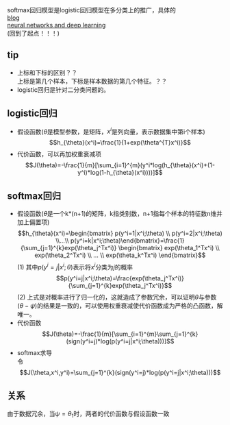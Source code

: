 softmax回归模型是logistic回归模型在多分类上的推广，具体的  
[blog](http://eli.thegreenplace.net/2016/the-softmax-function-and-its-derivative/)  
[neural networks and deep learning](http://neuralnetworksanddeeplearning.com/chap3.html#the_cross-entropy_cost_function)  
(回到了起点！！！)  
## tip
- 上标和下标的区别？？  
    上标是第几个样本，下标是样本数据的第几个特征。？？
- logistic回归是针对二分类问题的。
## logistic回归
- 假设函数($\theta$是模型参数，是矩阵，$x^i$是列向量，表示数据集中第i个样本)
$$h_{\theta}(x^i)=\frac{1}{1+exp(\theta^{T}x^i)}$$
- 代价函数，可以再加权重衰减项
$$J(\theta)=-\frac{1}{m}[\sum_{i=1}^{m}(y^i*log(h_{\theta}(x^i)+(1-y^i)*log(1-h_{\theta}(x^i))))]$$

## softmax回归
- 假设函数($\theta$是一个k*(n+1)的矩阵，k指类别数，n+1指每个样本的特征数n维并加上偏置项)
$$h_{\theta}(x^i)=\begin{bmatrix} p(y^i=1|x^i;\theta) \\ p(y^i=2|x^i;\theta) \\...\\ p(y^i=k|x^i;\theta)\end{bmatrix}=\frac{1}{\sum_{j=1}^{k}exp(\theta_j^Tx^i)} \begin{bmatrix} exp(\theta_1^Tx^i) \\ exp(\theta_2^Tx^i) \\ ... \\ exp(\theta_k^Tx^i) \end{bmatrix}$$(1)
其中$p(y^i=j|x^i;\theta)$表示将$x^i$分类为$j$的概率  
$$p(y^i=j|x^i;\theta)=\frac{exp(\theta_j^Tx^i)}{\sum_{j=1}^{k}exp(\theta_j^Tx^i)}$$(2)
上式是对概率进行了归一化的，这就造成了参数冗余，可以证明$\theta$与参数($\theta-\psi$)的结果是一致的，可以使用权重衰减使代价函数成为严格的凸函数，解唯一。  
- 代价函数
$$J(\theta)=-\frac{1}{m}[\sum_{i=1}^{m}\sum_{j=1}^{k}(sign(y^i=j)*log(p(y^i=j|x^i;\theta)))]$$
- softmax求导  
令
$$J(\theta,x^i,y^i)=\sum_{j=1}^{k}(sign(y^i=j)*log(p(y^i=j|x^i;\theta)))$$
$$$$
## 关系
由于数据冗余，当$\psi=\theta_1$时，两者的代价函数与假设函数一致

